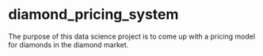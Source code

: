 # diamond_pricing_system
The purpose of this data science project is to come up with a pricing model for diamonds in the diamond market. 
